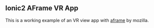 ## Ionic2 AFrame VR App

This is a working example of an VR view app with [aframe](https://github.com/aframevr/aframe/) by mozilla.

